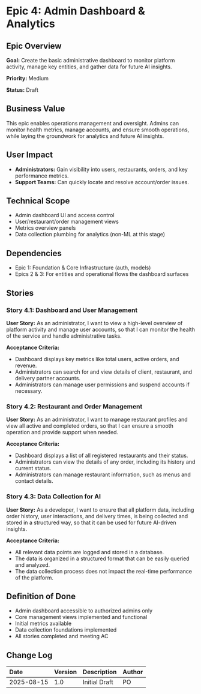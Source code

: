 # Epic 4: Admin Dashboard & Analytics

## Epic Overview

**Goal:** Create the basic administrative dashboard to monitor platform activity, manage key entities, and gather data for future AI insights.

**Priority:** Medium

**Status:** Draft

## Business Value

This epic enables operations management and oversight. Admins can monitor health metrics, manage accounts, and ensure smooth operations, while laying the groundwork for analytics and future AI insights.

## User Impact

- **Administrators:** Gain visibility into users, restaurants, orders, and key performance metrics.
- **Support Teams:** Can quickly locate and resolve account/order issues.

## Technical Scope

- Admin dashboard UI and access control
- User/restaurant/order management views
- Metrics overview panels
- Data collection plumbing for analytics (non-ML at this stage)

## Dependencies

- Epic 1: Foundation & Core Infrastructure (auth, models)
- Epics 2 & 3: For entities and operational flows the dashboard surfaces

## Stories

### Story 4.1: Dashboard and User Management

**User Story:** As an administrator, I want to view a high-level overview of platform activity and manage user accounts, so that I can monitor the health of the service and handle administrative tasks.

**Acceptance Criteria:**
- Dashboard displays key metrics like total users, active orders, and revenue.
- Administrators can search for and view details of client, restaurant, and delivery partner accounts.
- Administrators can manage user permissions and suspend accounts if necessary.

### Story 4.2: Restaurant and Order Management

**User Story:** As an administrator, I want to manage restaurant profiles and view all active and completed orders, so that I can ensure a smooth operation and provide support when needed.

**Acceptance Criteria:**
- Dashboard displays a list of all registered restaurants and their status.
- Administrators can view the details of any order, including its history and current status.
- Administrators can manage restaurant information, such as menus and contact details.

### Story 4.3: Data Collection for AI

**User Story:** As a developer, I want to ensure that all platform data, including order history, user interactions, and delivery times, is being collected and stored in a structured way, so that it can be used for future AI-driven insights.

**Acceptance Criteria:**
- All relevant data points are logged and stored in a database.
- The data is organized in a structured format that can be easily queried and analyzed.
- The data collection process does not impact the real-time performance of the platform.

## Definition of Done

- Admin dashboard accessible to authorized admins only
- Core management views implemented and functional
- Initial metrics available
- Data collection foundations implemented
- All stories completed and meeting AC

## Change Log

| Date | Version | Description | Author |
| :--- | :------ | :---------- | :----- |
| 2025-08-15 | 1.0 | Initial Draft | PO |
